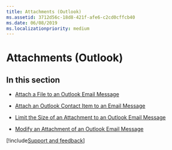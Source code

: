 ```yaml
---
title: Attachments (Outlook)
ms.assetid: 3712d56c-18d8-421f-afe6-c2cd0cffcb40
ms.date: 06/08/2019
ms.localizationpriority: medium
---
```



# Attachments (Outlook)

## In this section


- [Attach a File to an Outlook Email Message](../Attachments/attach-a-file-to-an-outlook-email-message.md)

- [Attach an Outlook Contact Item to an Email Message](../Attachments/attach-an-outlook-contact-item-to-an-email-message.md)

- [Limit the Size of an Attachment to an Outlook Email Message](../Attachments/limit-the-size-of-an-attachment-to-an-outlook-email-message.md)

- [Modify an Attachment of an Outlook Email Message](../Attachments/modify-an-attachment-of-an-outlook-email-message.md)

[!include[Support and feedback](~/includes/feedback-boilerplate.md)]